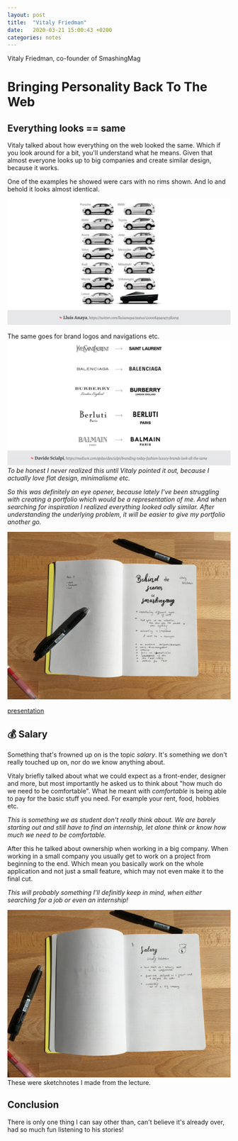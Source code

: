 ```yaml
---
layout: post
title:  "Vitaly Friedman"
date:   2020-03-21 15:00:43 +0200
categories: notes
---
```


Vitaly Friedman, co-founder of SmashingMag

# Bringing Personality Back To The Web

## Everything looks == same
Vitaly talked about how everything on the web looked the same. Which if you look around for a bit, you'll understand what he means. Given that almost everyone looks up to big companies and create similar design, because it works.

One of the examples he showed were cars with no rims shown. And lo and behold it looks almost identical.

<img src="img/notes/cars.png" alt="Image of a lot of cars">

The same goes for brand logos and navigations etc.
<img src="img/notes/logos.png" alt="Image of multiple brand logos">
*To be honest I never realized this until Vitaly pointed it out, because I actually love flat design, minimalisme etc.* 

*So this was definitely an eye opener, because lately I've been struggling with creating a portfolio which would be a representation of me. And when searching for inspiration I realized everything looked odly similar. After understanding the underlying problem, it will be easier to give my portfolio another go.*

<img src="img/notes/vitaly-friedman.jpg">

[presentation](https://www.dropbox.com/s/p8mi1rl2eqc423p/personality-ams-2020.pdf?dl=0)

## 💰 Salary
Something that's frowned up on is the topic *salary*. It's something we don't really touched up on, nor do we know anything about.

Vitaly briefly talked about what we could expect as a front-ender, designer and more, but most importantly he asked us to think about "how much do we need to be comfortable". What he meant with *comfortable* is being able to pay for the basic stuff you need. For example your rent, food, hobbies etc.

*This is something we as student don't really think about. We are barely starting out and still have to find an internship, let alone think or know how much we need to be comfortable.*

After this he talked about ownership when working in a big company. When working in a small company you usually get to work on a project from beginning to the end. Which mean you basically work on the whole application and not just a small feature, which may not even make it to the final cut.

*This will probably something I'll definitly keep in mind, when either searching for a job or even an internship!*

<img src="img/notes/vitaly-salary.jpg">
These were sketchnotes I made from the lecture.

## Conclusion
There is only one thing I can say other than, can't believe it's already over, had so much fun listening to his stories!